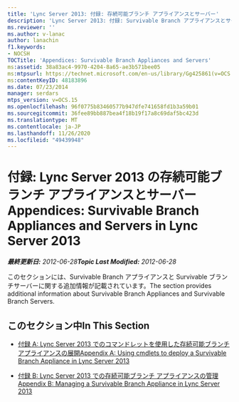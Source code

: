 ```yaml
---
title: 'Lync Server 2013: 付録: 存続可能ブランチ アプライアンスとサーバー'
description: 'Lync Server 2013: 付録: Survivable Branch アプライアンスとサーバー。'
ms.reviewer: ''
ms.author: v-lanac
author: lanachin
f1.keywords:
- NOCSH
TOCTitle: 'Appendices: Survivable Branch Appliances and Servers'
ms:assetid: 38a83ac4-9970-4204-8a65-ae3b571bee05
ms:mtpsurl: https://technet.microsoft.com/en-us/library/Gg425861(v=OCS.15)
ms:contentKeyID: 48183896
ms.date: 07/23/2014
manager: serdars
mtps_version: v=OCS.15
ms.openlocfilehash: 96f0775b83460577b947dfe741658fd1b3a59b01
ms.sourcegitcommit: 36fee89bb887bea4f18b19f17a8c69daf5bc423d
ms.translationtype: MT
ms.contentlocale: ja-JP
ms.lasthandoff: 11/26/2020
ms.locfileid: "49439948"
---
```

# <a name="appendices-survivable-branch-appliances-and-servers-in-lync-server-2013"></a><span data-ttu-id="d0353-103">付録: Lync Server 2013 の存続可能ブランチ アプライアンスとサーバー</span><span class="sxs-lookup"><span data-stu-id="d0353-103">Appendices: Survivable Branch Appliances and Servers in Lync Server 2013</span></span>

<div data-xmlns="http://www.w3.org/1999/xhtml">

<div class="topic" data-xmlns="http://www.w3.org/1999/xhtml" data-msxsl="urn:schemas-microsoft-com:xslt" data-cs="https://msdn.microsoft.com/">

<div data-asp="https://msdn2.microsoft.com/asp">



</div>

<div id="mainSection">

<div id="mainBody"><span data-ttu-id="d0353-104">

<span> </span></span><span class="sxs-lookup"><span data-stu-id="d0353-104">

<span> </span></span></span>

<span data-ttu-id="d0353-105">_**最終更新日:** 2012-06-28_</span><span class="sxs-lookup"><span data-stu-id="d0353-105">_**Topic Last Modified:** 2012-06-28_</span></span>

<span data-ttu-id="d0353-106">このセクションには、Survivable Branch アプライアンスと Survivable ブランチサーバーに関する追加情報が記載されています。</span><span class="sxs-lookup"><span data-stu-id="d0353-106">The section provides additional information about Survivable Branch Appliances and Survivable Branch Servers.</span></span>

<div>

## <a name="in-this-section"></a><span data-ttu-id="d0353-107">このセクション中</span><span class="sxs-lookup"><span data-stu-id="d0353-107">In This Section</span></span>

  - [<span data-ttu-id="d0353-108">付録 A: Lync Server 2013 でのコマンドレットを使用した存続可能ブランチ アプライアンスの展開</span><span class="sxs-lookup"><span data-stu-id="d0353-108">Appendix A: Using cmdlets to deploy a Survivable Branch Appliance in Lync Server 2013</span></span>](lync-server-2013-appendix-a-using-cmdlets-to-deploy-a-survivable-branch-appliance.md)

  - [<span data-ttu-id="d0353-109">付録 B: Lync Server 2013 での存続可能ブランチ アプライアンスの管理</span><span class="sxs-lookup"><span data-stu-id="d0353-109">Appendix B: Managing a Survivable Branch Appliance in Lync Server 2013</span></span>](lync-server-2013-appendix-b-managing-a-survivable-branch-appliance.md)

<span data-ttu-id="d0353-110"></div>

</div>

<span> </span>

</div>

</div>

</span><span class="sxs-lookup"><span data-stu-id="d0353-110"></div>

</div>

<span> </span>

</div>

</div>

</span></span></div>

